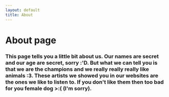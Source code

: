 ```yaml
---
layout: default
title: About
---
```

# About page

### This page tells you a little bit about us. Our names are secret and our age are secret, sorry :'D. But what we can tell you is that we are the champions and we really really really like animals :3. These artists we showed you in our websites are the ones we like to listen to. If you don't like them then too bad for you female dog >:( (I'm sorry).